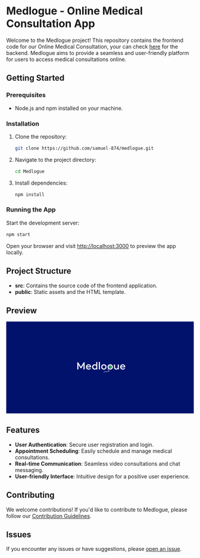 # Medlogue - Online Medical Consultation App

Welcome to the Medlogue project! This repository contains the frontend code for our Online Medical Consultation, your can check [here](https://github.com/samuel-874/medlogue-backend) for the backend. Medlogue aims to provide a seamless and user-friendly platform for users to access medical consultations online.

## Getting Started

### Prerequisites
- Node.js and npm installed on your machine.

### Installation
1. Clone the repository:
   ```bash
   git clone https://github.com/samuel-874/medlogue.git
   ```
2. Navigate to the project directory:
   ```bash
   cd Medlogue
   ```
3. Install dependencies:
   ```bash
   npm install
   ```

### Running the App
Start the development server:
```bash
npm start
```

Open your browser and visit [http://localhost:3000](http://localhost:3000) to preview the app locally.

## Project Structure
- **src**: Contains the source code of the frontend application.
- **public**: Static assets and the HTML template.

## Preview
![Medlogue Preview](medlogue.png)

## Features
- **User Authentication**: Secure user registration and login.
- **Appointment Scheduling**: Easily schedule and manage medical consultations.
- **Real-time Communication**: Seamless video consultations and chat messaging.
- **User-friendly Interface**: Intuitive design for a positive user experience.

## Contributing
We welcome contributions! If you'd like to contribute to Medlogue, please follow our [Contribution Guidelines](CONTRIBUTING.md).

## Issues
If you encounter any issues or have suggestions, please [open an issue](https://github.com/your-username/Medlogue/issues).


